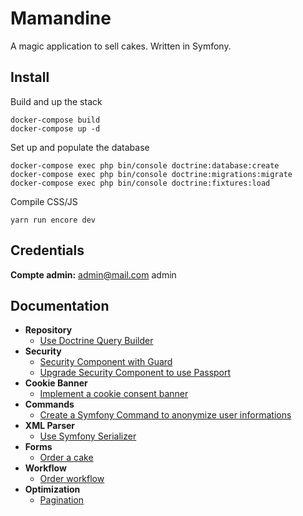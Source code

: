 # Mamandine

A magic application to sell cakes.
Written in Symfony.

## Install

Build and up the stack

```
docker-compose build
docker-compose up -d
```

Set up and populate the database

```
docker-compose exec php bin/console doctrine:database:create
docker-compose exec php bin/console doctrine:migrations:migrate
docker-compose exec php bin/console doctrine:fixtures:load
```

Compile CSS/JS

```
yarn run encore dev
```

## Credentials

**Compte admin:** admin@mail.com admin

## Documentation

- **Repository**
  - [Use Doctrine Query Builder](doc/query-builder.md)
- **Security**
  - [Security Component with Guard](doc/create-api-with-guard-and-jwt.md)
  - [Upgrade Security Component to use Passport](doc/upgrade-security-component.md)
- **Cookie Banner**
  - [Implement a cookie consent banner](doc/cookie-consent.md)
- **Commands**
  - [Create a Symfony Command to anonymize user informations](doc/create-symfony-command.md)
- **XML Parser**
  - [Use Symfony Serializer](doc/use-symfony-serializer.md)
- **Forms**
  - [Order a cake](doc/order-a-cake.md)
- **Workflow**
  - [Order workflow](doc/order-workflow.md)
- **Optimization**
  - [Pagination](doc/pagination.md)
